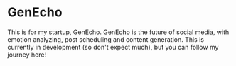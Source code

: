 # GenEcho
This is for my startup, GenEcho. GenEcho is the future of social media, with emotion analyzing, post scheduling and content generation. This is currently in development (so don't expect much), but you can follow my journey here!
